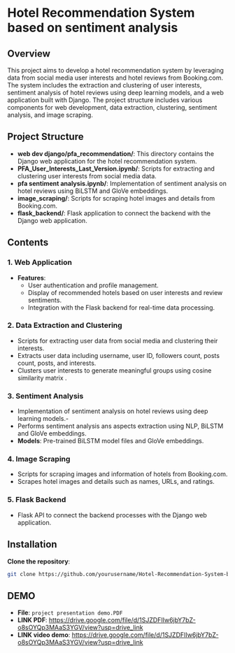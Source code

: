 # Hotel Recommendation System based on sentiment analysis

## Overview

This project aims to develop a hotel recommendation system by leveraging data from social media user interests and hotel reviews from Booking.com. The system includes the extraction and clustering of user interests, sentiment analysis of hotel reviews using deep learning models, and a web application built with Django. The project structure includes various components for web development, data extraction, clustering, sentiment analysis, and image scraping.

## Project Structure

- **web dev django/pfa_recommendation/**: This directory contains the Django web application for the hotel recommendation system.
- **PFA_User_Interests_Last_Version.ipynb/**: Scripts for extracting and clustering user interests from social media data.
- **pfa sentiment analysis.ipynb/**: Implementation of sentiment analysis on hotel reviews using BiLSTM and GloVe embeddings.
- **image_scraping/**: Scripts for scraping hotel images and details from Booking.com.
- **flask_backend/**: Flask application to connect the backend with the Django web application.

## Contents

### 1. Web Application 

- **Features**:
  - User authentication and profile management.
  - Display of recommended hotels based on user interests and review sentiments.
  - Integration with the Flask backend for real-time data processing.

### 2. Data Extraction and Clustering 

-  Scripts for extracting user data from social media and clustering their interests.
-  Extracts user data including username, user ID, followers count, posts count, posts, and interests.
-  Clusters user interests to generate meaningful groups using cosine similarity matrix .

### 3. Sentiment Analysis 

- Implementation of sentiment analysis on hotel reviews using deep learning models.- 
- Performs sentiment analysis ans aspects extraction using NLP, BiLSTM and GloVe embeddings.
- **Models**: Pre-trained BiLSTM model files and GloVe embeddings.

### 4. Image Scraping 

- Scripts for scraping images and information of hotels from Booking.com.
- Scrapes hotel images and details such as names, URLs, and ratings.

### 5. Flask Backend 

- Flask API to connect the backend processes with the Django web application.

## Installation

 **Clone the repository**:
   ```bash
   git clone https://github.com/yourusername/Hotel-Recommendation-System-based-on-sentiment-analysis-NLP.git
   ```

## DEMO 
- **File**:  `project presentation demo.PDF`
- **LINK PDF**: https://drive.google.com/file/d/1SJZDFIIw6jbY7bZ-o8sOYQp3MAaS3YGV/view?usp=drive_link
- **LINK video demo**: https://drive.google.com/file/d/1SJZDFIIw6jbY7bZ-o8sOYQp3MAaS3YGV/view?usp=drive_link

   
